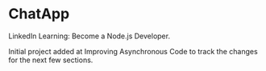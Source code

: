# ChatApp

LinkedIn Learning: Become a Node.js Developer.

Initial project added at Improving Asynchronous Code to track the changes for the next few sections.
